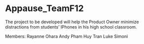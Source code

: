 # Appause_TeamF12
The project to be developed will help the Product Owner minimize distractions from students’ IPhones in his high school classroom.

Members: 
 Rayanne Ohara
 Andy Pham
 Huy Tran
 Luke Simoni
